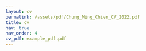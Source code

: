 ```yaml
---
layout: cv
permalink: /assets/pdf/Chung_Ming_Chien_CV_2022.pdf
title: cv
nav: true
nav_order: 4
cv_pdf: example_pdf.pdf
---
```

